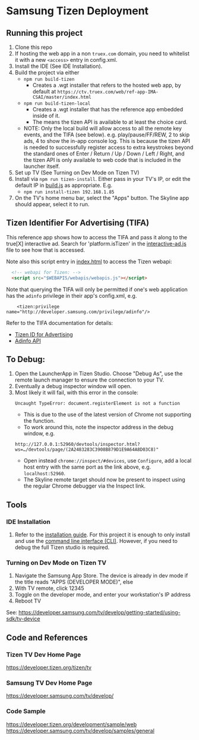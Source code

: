 # Samsung Tizen Deployment

## Running this project
1. Clone this repo
1. If hosting the web app in a non `truex.com` domain, you need to whitelist it with a new `<access>` entry in config.xml.
1. Install the IDE (See IDE Installation).
1. Build the project via either
   * `npm run build-tizen`
      * Creates a .wgt installer that refers to the hosted web app, by default 
        at `https://ctv.truex.com/web/ref-app-IMA-CSAI/master/index.html`
   * `npm run build-tizen-local`
      * Creates a .wgt installer that has the reference app embedded inside of it.
      * The means the tizen API is available to at least the choice card.
   * NOTE: Only the local build will allow access to all the remote key events, and the TIFA (see below).
     e.g. play/pause/FF/REW, 2 to skip ads, 4 to show the in-app console log.
     This is because the tizen API is needed to successfully register access to extra keystrokes beyond the
     standard ones of Enter / Return / Up / Down / Left / Right, and the tizen API is only available to web
     code that is included in the launcher itself.
1. Set up TV (See Turning on Dev Mode on Tizen TV)
1. Install via `npm run tizen-install`. Either pass in your TV's IP, or edit the default IP in [build.js](./builder.js) as appropriate. E.g.
   * `npm run install-tizen 192.168.1.85` 
1. On the TV's home menu bar, select the "Apps" button. The Skyline app should appear, select it to run.

## Tizen Identifier For Advertising (TIFA)
This reference app shows how to access the TIFA and pass it along to the true[X] interactive ad.
Search for 'platform.isTizen' in the [interactive-ad.js](../../src/components/interactive-ad.js) file to see how that is accessed.

Note also this script entry in [index.html](src/index.html) to access the Tizen webapi:
```html
  <!-- webapi for Tizen: -->
  <script src="$WEBAPIS/webapis/webapis.js"></script>
```

Note that querying the TIFA will only be permitted if one's web application has the `adinfo` privilege in their app's config.xml, e.g.
```
    <tizen:privilege name="http://developer.samsung.com/privilege/adinfo"/>
```

Refer to the TIFA documentation for details:
* [Tizen ID for Advertising](https://developer.samsung.com/smarttv/develop/guides/unique-identifiers-for-smarttv/tizen-id-for-advertising.html)
* [Adinfo API](https://developer.samsung.com/smarttv/develop/api-references/samsung-product-api-references/adinfo-api.html)
   
## To Debug:
1. Open the LauncherApp in Tizen Studio. Choose "Debug As", use the remote launch manager to ensure the connection to your TV.
1. Eventually a debug inspector window will open.
1. Most likely it will fail, with this error in the console:
    ```
    Uncaught TypeError: document.registerElement is not a function
    ```
    * This is due to the use of the latest version of Chrome not supporting the function.
    * To work around this, note the inspector address in the debug window, e.g.
    ```
    http://127.0.0.1:52960/devtools/inspector.html?ws=…/devtools/page/(2A2483283C3908B879D1E9A64A8D03C8)"
    ```
    * Open instead `chrome://inspect/#devices`, use `Configure`, add a local host entry with the same port as the link above, e.g. `localhost:52960`.
    * The Skyline remote target should now be present to inspect using the regular Chrome debugger via the Inspect link.  

## Tools
### IDE Installation
1. Refer to the [installation guide](https://docs.tizen.org/application/tizen-studio/setup/install-sdk). For this project it is enough to only install and use the [command line interface (CLI)](https://docs.tizen.org/application/tizen-studio/setup/install-sdk/#using-the-cli-installer). However, if you need to debug the full Tizen studio is required.

### Turning on Dev Mode on Tizen TV
1. Navigate the Samsung App Store. The device is already in dev mode if the title reads "APPS (DEVELOPER MODE)", else
1. With TV remote, click 12345
1. Toggle on the developer mode, and enter your workstation's IP address
1. Reboot TV

See: https://developer.samsung.com/tv/develop/getting-started/using-sdk/tv-device

## Code and References
### Tizen TV Dev Home Page
https://developer.tizen.org/tizen/tv

### Samsung TV Dev Home Page
https://developer.samsung.com/tv/develop/

### Code Sample
https://developer.tizen.org/development/sample/web
https://developer.samsung.com/tv/develop/samples/general
